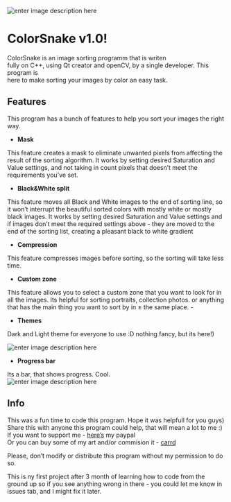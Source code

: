 
<body class="stackedit">
  <div class="stackedit__html"><p><img src="https://i.ibb.co/RbXHmZd/colorsnake.png" alt="enter image description here"></p>
<h1 id="colorsnake-v1.0">ColorSnake v1.0!</h1>
<p>ColorSnake is an image sorting programm that is writen<br>
fully on C++, using Qt creator and openCV, by a single developer. This program is<br>
here to make sorting your images by color an easy task.</p>
<h2 id="features">Features</h2>
<p>This program has a bunch of features to help you sort your images the right way.</p>
<ul>
<li><strong>Mask</strong></li>
</ul>
<p>This feature creates a mask to eliminate unwanted pixels from affecting the result of the sorting algorithm. It works by setting desired Saturation and Value settings, and not taking in count pixels that doesn’t meet the requirements you’ve set.</p>
<ul>
<li><strong>Black&amp;White split</strong></li>
</ul>
<p>This feature moves all Black and White images to the end of sorting line, so it won’t interrupt the beautiful sorted colors with mostly white or mostly black images. It works by setting desired Saturation and Value settings and if images don’t meet the required settings above - they are moved to the end of the sorting list, creating a pleasant black to white gradient</p>
<ul>
<li><strong>Compression</strong></li>
</ul>
<p>This feature compresses images before sorting, so the sorting will take less time.</p>
<ul>
<li><strong>Custom zone</strong></li>
</ul>
<p>This feature allows you to select a custom zone that you want to look for in all the images. Its helpful for sorting portraits, collection photos. or anything that has the main thing you want to sort by in ± the same place. -</p>
<ul>
<li><strong>Themes</strong></li>
</ul>
<p>Dark and Light theme for everyone to use :D nothing fancy, but its here!)</p>
<p><img src="https://i.ibb.co/B38ct76/theme.png" alt="enter image description here"></p>
<ul>
<li><strong>Progress bar</strong></li>
</ul>
<p>Its a bar, that shows progress. Cool.<br>
<img src="https://i.ibb.co/vshbhyN/image.png" alt="enter image description here"></p>
<h2 id="info">Info</h2>
<p>This was a fun time to code this program. Hope it was helpfull for you guys) Share this with anyone this program could help, that will mean a lot to me :)<br>
If you want to support me - <a href="https://www.paypal.com/paypalme/kotoezh">here’s</a> my paypal<br>
Or you can buy some of my art and/or commision it - <a href="https://hibiscus-comms-eng.carrd.co/">carrd</a></p>
<p>Please, don’t modify or distribute this program without my permission to do so.</p>
<p>This is ny first project after 3 month of learning how to code from the ground up so if you see anything wrong in there - you could let me know in issues tab, and I might fix it later.</p>
</div>
</body>

</html>
